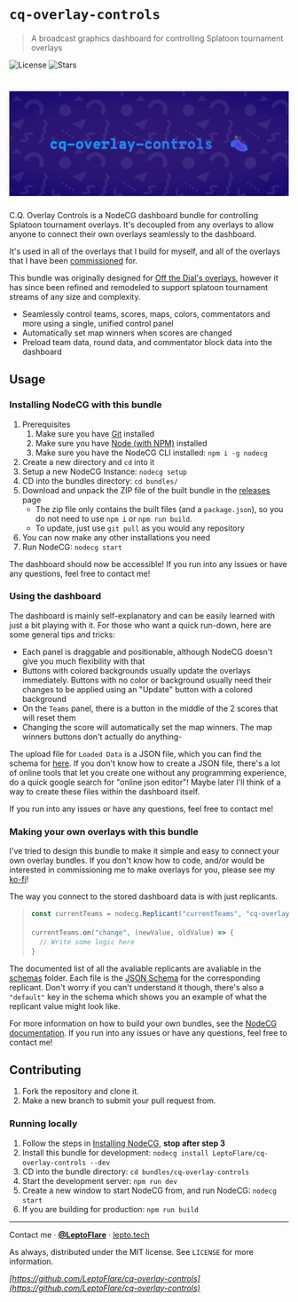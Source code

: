 # `cq-overlay-controls`
> A broadcast graphics dashboard for controlling Splatoon tournament overlays

![License][license-shield]
![Stars][stars-shield]
# ![Banner](banner.png)

C.Q. Overlay Controls is a NodeCG dashboard bundle for controlling Splatoon tournament overlays. It's decoupled from any overlays to allow anyone to connect their own overlays seamlessly to the dashboard.

It's used in all of the overlays that I build for myself, and all of the overlays that I have been [commissioned](https://ko-fi.com/leptoflare/commissions) for.

This bundle was originally designed for [Off the Dial's overlays](https://github.com/offthedial/overlays), however it has since been refined and remodeled to support splatoon tournament streams of any size and complexity.

- Seamlessly control teams, scores, maps, colors, commentators and more using a single, unified control panel
- Automatically set map winners when scores are changed
- Preload team data, round data, and commentator block data into the dashboard

## Usage <!-- Using the product -->
### Installing NodeCG with this bundle
1. Prerequisites
   1. Make sure you have [Git](https://git-scm.com) installed
   2. Make sure you have [Node (with NPM)](https://nodejs.org) installed
   3. Make sure you have the NodeCG CLI installed: `npm i -g nodecg`
2. Create a new directory and `cd` into it
3. Setup a new NodeCG Instance: `nodecg setup`
4. CD into the bundles directory: `cd bundles/`
5. Download and unpack the ZIP file of the built bundle in the [releases](https://github.com/LeptoFlare/cq-overlay-controls/releases) page
   - The zip file only contains the built files (and a `package.json`), so you do not need to use `npm i` or `npm run build`.
   - To update, just use `git pull` as you would any repository
6. You can now make any other installations you need
7. Run NodeCG: `nodecg start`

The dashboard should now be accessible! If you run into any issues or have any questions, feel free to contact me!

### Using the dashboard
The dashboard is mainly self-explanatory and can be easily learned with just a bit playing with it. For those who want a quick run-down, here are some general tips and tricks:
- Each panel is draggable and positionable, although NodeCG doesn't give you much flexibility with that
- Buttons with colored backgrounds usually update the overlays immediately. Buttons with no color or background usually need their changes to be applied using an "Update" button with a colored background
- On the `Teams` panel, there is a button in the middle of the 2 scores that will reset them
- Changing the score will automatically set the map winners. The map winners buttons don't actually do anything-

The upload file for `Loaded Data` is a JSON file, which you can find the schema for [here](https://github.com/LeptoFlare/cq-overlay-controls/blob/main/schemas/loadedData.json). If you don't know how to create a JSON file, there's a lot of online tools that let you create one without any programming experience, do a quick google search for "online json editor"! Maybe later I'll think of a way to create these files within the dashboard itself.

If you run into any issues or have any questions, feel free to contact me!

### Making your own overlays with this bundle
I've tried to design this bundle to make it simple and easy to connect your own overlay bundles. If you don't know how to code, and/or would be interested in commissioning me to make overlays for you, please see my [ko-fi](https://ko-fi.com/leptoflare/commissions)!

The way you connect to the stored dashboard data is with just replicants.
> ```js
> const currentTeams = nodecg.Replicant("currentTeams", "cq-overlay-controls");
>
> currentTeams.on("change", (newValue, oldValue) => {
>   // Write some logic here
> }
> ```

The documented list of all the avaliable replicants are avaliable in the [schemas](/schemas) folder. Each file is the [JSON Schema](https://json-schema.org) for the corresponding replicant. Don't worry if you can't understand it though, there's also a `"default"` key in the schema which shows you an example of what the replicant value might look like.

For more information on how to build your own bundles, see the [NodeCG documentation](https://www.nodecg.dev/docs/creating-bundles). If you run into any issues or have any questions, feel free to contact me!

## Contributing <!-- Using the source -->
1. Fork the repository and clone it.
2. Make a new branch to submit your pull request from.

### Running locally
1. Follow the steps in [Installing NodeCG](#installing-nodecg-with-this-bundle), **stop after step 3**
2. Install this bundle for development: `nodecg install LeptoFlare/cq-overlay-controls --dev`
3. CD into the bundle directory: `cd bundles/cq-overlay-controls`
4. Start the development server: `npm run dev`
5. Create a new window to start NodeCG from, and run NodeCG: `nodecg start`
6. If you are building for production: `npm run build`

---

Contact me · [**@LeptoFlare**](https://github.com/LeptoFlare) · [lepto.tech](https://lepto.tech)

As always, distributed under the MIT license. See `LICENSE` for more information.

_[https://github.com/LeptoFlare/cq-overlay-controls](https://github.com/LeptoFlare/cq-overlay-controls)_

<!-- markdown links & imgs -->
[stars-shield]: https://img.shields.io/github/stars/LeptoFlare/cq-overlay-controls.svg?style=social
[license-shield]: https://img.shields.io/github/license/LeptoFlare/cq-overlay-controls.svg?style=flat
